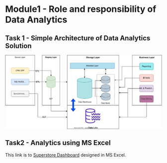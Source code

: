 # Module1 - Role and responsibility of Data Analytics

## Task 1 - Simple Architecture of Data Analytics Solution
![cover](https://github.com/souluran/datalearn101/blob/master/DE-101/Module1/image/Simple%20Data%20Analytics%20Architecture.drawio.svg)

## Task2 - Analytics using MS Excel
This link is to [Superstore Dashboard](https://github.com/souluran/datalearn101/blob/master/DE-101/Module1/Superstore%20-%20Dashboard.xlsx) designed in MS Excel.
